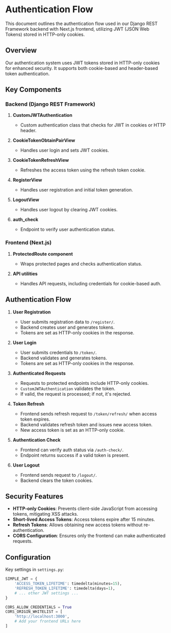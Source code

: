 # Authentication Flow

This document outlines the authentication flow used in our Django REST Framework backend with Next.js frontend, utilizing JWT (JSON Web Tokens) stored in HTTP-only cookies.

## Overview

Our authentication system uses JWT tokens stored in HTTP-only cookies for enhanced security. It supports both cookie-based and header-based token authentication.

## Key Components

### Backend (Django REST Framework)

1. **CustomJWTAuthentication**
   - Custom authentication class that checks for JWT in cookies or HTTP header.

2. **CookieTokenObtainPairView**
   - Handles user login and sets JWT cookies.

3. **CookieTokenRefreshView**
   - Refreshes the access token using the refresh token cookie.

4. **RegisterView**
   - Handles user registration and initial token generation.

5. **LogoutView**
   - Handles user logout by clearing JWT cookies.

6. **auth_check**
   - Endpoint to verify user authentication status.

### Frontend (Next.js)

1. **ProtectedRoute component**
   - Wraps protected pages and checks authentication status.

2. **API utilities**
   - Handles API requests, including credentials for cookie-based auth.

## Authentication Flow

1. **User Registration**
   - User submits registration data to `/register/`.
   - Backend creates user and generates tokens.
   - Tokens are set as HTTP-only cookies in the response.

2. **User Login**
   - User submits credentials to `/token/`.
   - Backend validates and generates tokens.
   - Tokens are set as HTTP-only cookies in the response.

3. **Authenticated Requests**
   - Requests to protected endpoints include HTTP-only cookies.
   - `CustomJWTAuthentication` validates the token.
   - If valid, the request is processed; if not, it's rejected.

4. **Token Refresh**
   - Frontend sends refresh request to `/token/refresh/` when access token expires.
   - Backend validates refresh token and issues new access token.
   - New access token is set as an HTTP-only cookie.

5. **Authentication Check**
   - Frontend can verify auth status via `/auth-check/`.
   - Endpoint returns success if a valid token is present.

6. **User Logout**
   - Frontend sends request to `/logout/`.
   - Backend clears the token cookies.

## Security Features

- **HTTP-only Cookies**: Prevents client-side JavaScript from accessing tokens, mitigating XSS attacks.
- **Short-lived Access Tokens**: Access tokens expire after 15 minutes.
- **Refresh Tokens**: Allows obtaining new access tokens without re-authentication.
- **CORS Configuration**: Ensures only the frontend can make authenticated requests.

## Configuration

Key settings in `settings.py`:

```python
SIMPLE_JWT = {
    'ACCESS_TOKEN_LIFETIME': timedelta(minutes=15),
    'REFRESH_TOKEN_LIFETIME': timedelta(days=1),
    # ... other JWT settings ...
}

CORS_ALLOW_CREDENTIALS = True
CORS_ORIGIN_WHITELIST = [
    'http://localhost:3000',
    # Add your frontend URLs here
]
